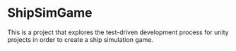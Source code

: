 # ShipSimGame

This is a project that explores the test-driven development process for unity projects in order to create a ship simulation game.
